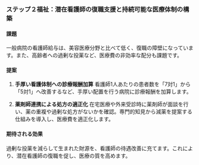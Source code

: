 ### ステップ２福祉：潜在看護師の復職支援と持続可能な医療体制の構築

#### 課題
一般病院の看護師給与は、美容医療分野と比べて低く、復職の障壁になっています。また、高齢者への過剰な投薬など、医療費の非効率な配分も課題です。

#### 提案
1.  **手厚い看護体制への診療報酬加算**
    看護師1人あたりの患者数を「7対1」から「5対1」へ改善するなど、手厚い配置を行う病院に診療報酬を加算します。

2.  **薬剤師連携による処方の適正化**
    在宅医療や外来受診時に薬剤師が面談を行い、薬の重複や過剰な処方がないかを確認。専門的知見から減薬を提案する仕組みを導入し、医療費を適正化します。

#### 期待される効果
過剰な投薬を減らして生まれた財源を、看護師の待遇改善に充てます。これにより、潜在看護師の復職を促し、医療の質を高めます。